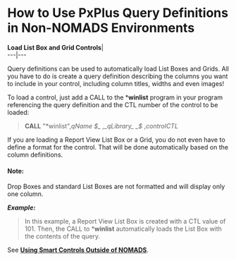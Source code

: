 # How to Use PxPlus Query Definitions in Non-NOMADS Environments

**Load List Box and Grid Controls**|   
---|---  
  
Query definitions can be used to automatically load List Boxes and Grids. All you have to do is create a query definition describing the columns you want to include in your control, including column titles, widths and even images!

To load a control, just add a CALL to the ***winlist** program in your program referencing the query definition and the CTL number of the control to be loaded:

> **CALL** "*winlist",_qName_ _$_ ,_qLibrary_ _$_ ,_controlCTL_

If you are loading a Report View List Box or a Grid, you do not even have to define a format for the control. That will be done automatically based on the column definitions.

#### **Note:**  
Drop Boxes and standard List Boxes are not formatted and will display only one column.

**_Example:_**

> In this example, a Report View List Box is created with a CTL value of 101. Then, the CALL to ***winlist** automatically loads the List Box with the contents of the query.

See **[Using Smart Controls Outside of NOMADS](../NOMADS%20Graphical%20Application/Smart%20Controls/Using%20Smart%20Controls%20Outside%20of%20NOMADS.md)**.
